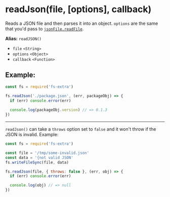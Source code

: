 # readJson(file, [options], callback)

Reads a JSON file and then parses it into an object. `options` are the same
that you'd pass to [`jsonFile.readFile`](https://github.com/jprichardson/node-jsonfile#readfilefilename-options-callback).

**Alias:** `readJSON()`

- `file` `<String>`
- `options` `<Object>`
- `callback` `<Function>`

## Example:

```js
const fs = require('fs-extra')

fs.readJson('./package.json', (err, packageObj) => {
  if (err) console.error(err)
  
  console.log(packageObj.version) // => 0.1.3
})
```

---

`readJson()` can take a `throws` option set to `false` and it won't throw if the JSON is invalid. Example:

```js
const fs = require('fs-extra')

const file = '/tmp/some-invalid.json'
const data = '{not valid JSON'
fs.writeFileSync(file, data)

fs.readJson(file, { throws: false }, (err, obj) => {
  if (err) console.error(err)

  console.log(obj) // => null
})
```
